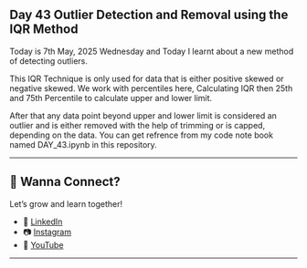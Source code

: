 ## Day 43 Outlier Detection and Removal using the IQR Method
Today is 7th May, 2025 Wednesday and Today I learnt about a new method of detecting outliers.

This IQR Technique is only used for data that is either positive skewed or negative skewed. We work with percentiles here, Calculating IQR then 25th and 75th Percentile to calculate upper and lower limit.

After that any data point beyond upper and lower limit is considered an outlier and is either removed with the help of trimming or is capped, depending on the data.
You can get refrence from my code note book named DAY_43.ipynb in this repository.

---

## 📣 Wanna Connect?

Let’s grow and learn together!

- 🔗 [LinkedIn](https://www.linkedin.com/in/muskan-tariq-095a50282)
- 📷 [Instagram](https://www.instagram.com/ai_enthusiast86)
- 🧠 [YouTube](https://www.youtube.com/@ai_enthusiast86?si=bYV1AgkBoCMVUBiK)

---
